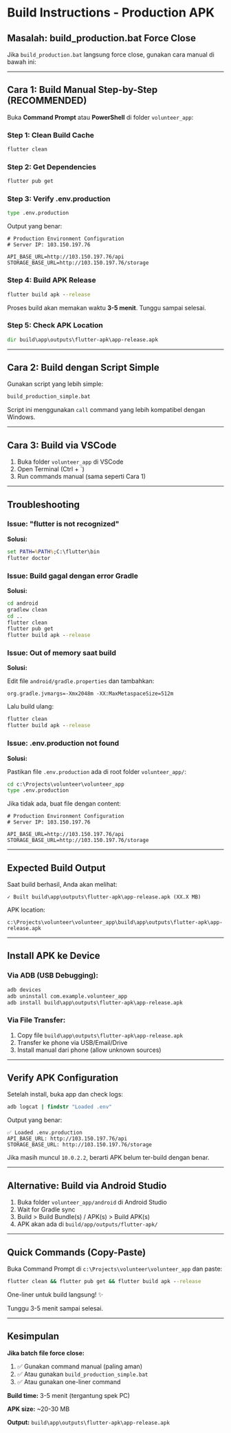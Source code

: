 # Build Instructions - Production APK

## Masalah: build_production.bat Force Close

Jika `build_production.bat` langsung force close, gunakan cara manual di bawah ini:

---

## Cara 1: Build Manual Step-by-Step (RECOMMENDED)

Buka **Command Prompt** atau **PowerShell** di folder `volunteer_app`:

### Step 1: Clean Build Cache
```cmd
flutter clean
```

### Step 2: Get Dependencies
```cmd
flutter pub get
```

### Step 3: Verify .env.production
```cmd
type .env.production
```

Output yang benar:
```
# Production Environment Configuration
# Server IP: 103.150.197.76

API_BASE_URL=http://103.150.197.76/api
STORAGE_BASE_URL=http://103.150.197.76/storage
```

### Step 4: Build APK Release
```cmd
flutter build apk --release
```

Proses build akan memakan waktu **3-5 menit**. Tunggu sampai selesai.

### Step 5: Check APK Location
```cmd
dir build\app\outputs\flutter-apk\app-release.apk
```

---

## Cara 2: Build dengan Script Simple

Gunakan script yang lebih simple:

```cmd
build_production_simple.bat
```

Script ini menggunakan `call` command yang lebih kompatibel dengan Windows.

---

## Cara 3: Build via VSCode

1. Buka folder `volunteer_app` di VSCode
2. Open Terminal (Ctrl + `)
3. Run commands manual (sama seperti Cara 1)

---

## Troubleshooting

### Issue: "flutter is not recognized"

**Solusi:**
```cmd
set PATH=%PATH%;C:\flutter\bin
flutter doctor
```

### Issue: Build gagal dengan error Gradle

**Solusi:**
```cmd
cd android
gradlew clean
cd ..
flutter clean
flutter pub get
flutter build apk --release
```

### Issue: Out of memory saat build

**Solusi:**

Edit file `android/gradle.properties` dan tambahkan:
```properties
org.gradle.jvmargs=-Xmx2048m -XX:MaxMetaspaceSize=512m
```

Lalu build ulang:
```cmd
flutter clean
flutter build apk --release
```

### Issue: .env.production not found

**Solusi:**

Pastikan file `.env.production` ada di root folder `volunteer_app/`:

```cmd
cd c:\Projects\volunteer\volunteer_app
type .env.production
```

Jika tidak ada, buat file dengan content:
```env
# Production Environment Configuration
# Server IP: 103.150.197.76

API_BASE_URL=http://103.150.197.76/api
STORAGE_BASE_URL=http://103.150.197.76/storage
```

---

## Expected Build Output

Saat build berhasil, Anda akan melihat:
```
✓ Built build\app\outputs\flutter-apk\app-release.apk (XX.X MB)
```

APK location:
```
c:\Projects\volunteer\volunteer_app\build\app\outputs\flutter-apk\app-release.apk
```

---

## Install APK ke Device

### Via ADB (USB Debugging):
```cmd
adb devices
adb uninstall com.example.volunteer_app
adb install build\app\outputs\flutter-apk\app-release.apk
```

### Via File Transfer:
1. Copy file `build\app\outputs\flutter-apk\app-release.apk`
2. Transfer ke phone via USB/Email/Drive
3. Install manual dari phone (allow unknown sources)

---

## Verify APK Configuration

Setelah install, buka app dan check logs:

```cmd
adb logcat | findstr "Loaded .env"
```

Output yang benar:
```
✅ Loaded .env.production
API_BASE_URL: http://103.150.197.76/api
STORAGE_BASE_URL: http://103.150.197.76/storage
```

Jika masih muncul `10.0.2.2`, berarti APK belum ter-build dengan benar.

---

## Alternative: Build via Android Studio

1. Buka folder `volunteer_app/android` di Android Studio
2. Wait for Gradle sync
3. Build > Build Bundle(s) / APK(s) > Build APK(s)
4. APK akan ada di `build/app/outputs/flutter-apk/`

---

## Quick Commands (Copy-Paste)

Buka Command Prompt di `c:\Projects\volunteer\volunteer_app` dan paste:

```cmd
flutter clean && flutter pub get && flutter build apk --release
```

One-liner untuk build langsung! ✨

Tunggu 3-5 menit sampai selesai.

---

## Kesimpulan

**Jika batch file force close:**
1. ✅ Gunakan command manual (paling aman)
2. ✅ Atau gunakan `build_production_simple.bat`
3. ✅ Atau gunakan one-liner command

**Build time:** 3-5 menit (tergantung spek PC)

**APK size:** ~20-30 MB

**Output:** `build\app\outputs\flutter-apk\app-release.apk`
